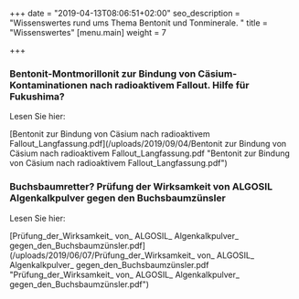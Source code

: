 +++
date = "2019-04-13T08:06:51+02:00"
seo_description = "Wissenswertes rund ums Thema Bentonit und Tonminerale. "
title = "Wissenswertes"
[menu.main]
weight = 7

+++
### **Bentonit-Montmorillonit zur Bindung von Cäsium-Kontaminationen nach radioaktivem Fallout. Hilfe für Fukushima?**

Lesen Sie hier:

[Bentonit zur Bindung von Cäsium nach radioaktivem Fallout_Langfassung.pdf](/uploads/2019/09/04/Bentonit zur Bindung von Cäsium nach radioaktivem Fallout_Langfassung.pdf "Bentonit zur Bindung von Cäsium nach radioaktivem Fallout_Langfassung.pdf")

### **Buchsbaumretter? Prüfung der Wirksamkeit von ALGOSIL Algenkalkpulver gegen den Buchsbaumzünsler**

Lesen Sie hier:

[Prüfung_der_Wirksamkeit_ von_ ALGOSIL_ Algenkalkpulver_ gegen_den_Buchsbaumzünsler.pdf](/uploads/2019/06/07/Prüfung_der_Wirksamkeit_ von_ ALGOSIL_ Algenkalkpulver_ gegen_den_Buchsbaumzünsler.pdf "Prüfung_der_Wirksamkeit_ von_ ALGOSIL_ Algenkalkpulver_ gegen_den_Buchsbaumzünsler.pdf")